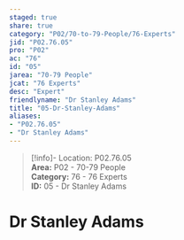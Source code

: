 ```yaml
---  
staged: true  
share: true  
category: "P02/70-to-79-People/76-Experts"  
jid: "P02.76.05"  
pro: "P02"  
ac: "76"  
id: "05"  
jarea: "70-79 People"  
jcat: "76 Experts"  
desc: "Expert"  
friendlyname: "Dr Stanley Adams"  
title: "05-Dr-Stanley-Adams"  
aliases:   
- "P02.76.05"  
- "Dr Stanley Adams"  
---  
```

>[!info]- Location: P02.76.05  
>**Area:** P02 - 70-79 People  
>**Category:** 76 - 76 Experts  
>**ID:** 05 - Dr Stanley Adams  
  
# Dr Stanley Adams  
  
  
